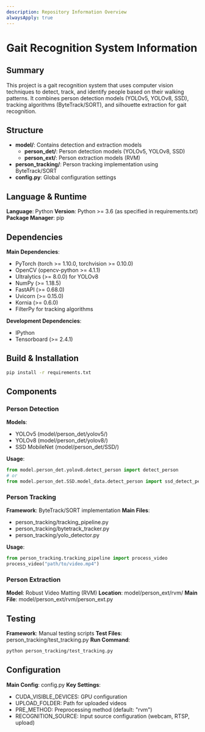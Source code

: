 ```yaml
---
description: Repository Information Overview
alwaysApply: true
---
```


# Gait Recognition System Information

## Summary
This project is a gait recognition system that uses computer vision techniques to detect, track, and identify people based on their walking patterns. It combines person detection models (YOLOv5, YOLOv8, SSD), tracking algorithms (ByteTrack/SORT), and silhouette extraction for gait recognition.

## Structure
- **model/**: Contains detection and extraction models
  - **person_det/**: Person detection models (YOLOv5, YOLOv8, SSD)
  - **person_ext/**: Person extraction models (RVM)
- **person_tracking/**: Person tracking implementation using ByteTrack/SORT
- **config.py**: Global configuration settings

## Language & Runtime
**Language**: Python
**Version**: Python >= 3.6 (as specified in requirements.txt)
**Package Manager**: pip

## Dependencies
**Main Dependencies**:
- PyTorch (torch >= 1.10.0, torchvision >= 0.10.0)
- OpenCV (opencv-python >= 4.1.1)
- Ultralytics (>= 8.0.0) for YOLOv8
- NumPy (>= 1.18.5)
- FastAPI (>= 0.68.0)
- Uvicorn (>= 0.15.0)
- Kornia (>= 0.6.0)
- FilterPy for tracking algorithms

**Development Dependencies**:
- IPython
- Tensorboard (>= 2.4.1)

## Build & Installation
```bash
pip install -r requirements.txt
```

## Components

### Person Detection
**Models**: 
- YOLOv5 (model/person_det/yolov5/)
- YOLOv8 (model/person_det/yolov8/)
- SSD MobileNet (model/person_det/SSD/)

**Usage**:
```python
from model.person_det.yolov8.detect_person import detect_person
# or
from model.person_det.SSD.model_data.detect_person import ssd_detect_person
```

### Person Tracking
**Framework**: ByteTrack/SORT implementation
**Main Files**: 
- person_tracking/tracking_pipeline.py
- person_tracking/bytetrack_tracker.py
- person_tracking/yolo_detector.py

**Usage**:
```python
from person_tracking.tracking_pipeline import process_video
process_video("path/to/video.mp4")
```

### Person Extraction
**Model**: Robust Video Matting (RVM)
**Location**: model/person_ext/rvm/
**Main File**: model/person_ext/rvm/person_ext.py

## Testing
**Framework**: Manual testing scripts
**Test Files**: person_tracking/test_tracking.py
**Run Command**:
```bash
python person_tracking/test_tracking.py
```

## Configuration
**Main Config**: config.py
**Key Settings**:
- CUDA_VISIBLE_DEVICES: GPU configuration
- UPLOAD_FOLDER: Path for uploaded videos
- PRE_METHOD: Preprocessing method (default: "rvm")
- RECOGNITION_SOURCE: Input source configuration (webcam, RTSP, upload)